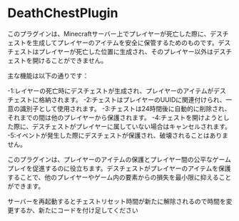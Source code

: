 # DeathChestPlugin

このプラグインは、Minecraftサーバー上でプレイヤーが死亡した際に、デスチェストを生成してプレイヤーのアイテムを安全に保管するためのものです。デスチェストはプレイヤーが死亡した位置に生成され、そのプレイヤー以外はデスチェストを開けることができません。

主な機能は以下の通りです：

-1:レイヤーの死亡時にデスチェストが生成され、プレイヤーのアイテムがデスチェストに格納されます。
-2:チェストはプレイヤーのUUIDに関連付けられ、一意の識別子として使用されます。
-3:チェストは24時間後に自動的に削除され、それまでの間は他のプレイヤーから保護されます。
-4:チェストを開けようとした際に、デスチェストがプレイヤーに属していない場合はキャンセルされます。
-5:イベントが発生した際にデスチェストが保護され、破壊されることはありません。

このプラグインは、プレイヤーのアイテムの保護とプレイヤー間の公平なゲームプレイを促進するのに役立ちます。デスチェストがプレイヤーのアイテムを保護することで、他のプレイヤーやゲーム内の要素からの損失を最小限に抑えることができます。

サーバーを再起動するとチェストリセット時間が新たに解除されるので時間を変更するか、新たにコードを付け足してください
